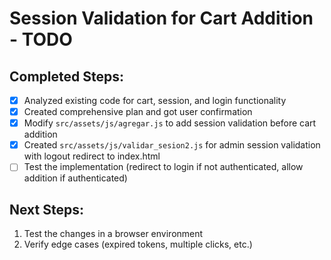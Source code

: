 # Session Validation for Cart Addition - TODO

## Completed Steps:
- [x] Analyzed existing code for cart, session, and login functionality
- [x] Created comprehensive plan and got user confirmation
- [x] Modify `src/assets/js/agregar.js` to add session validation before cart addition
- [x] Created `src/assets/js/validar_sesion2.js` for admin session validation with logout redirect to index.html
- [ ] Test the implementation (redirect to login if not authenticated, allow addition if authenticated)

## Next Steps:
1. Test the changes in a browser environment
2. Verify edge cases (expired tokens, multiple clicks, etc.)

